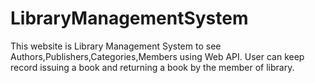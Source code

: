# LibraryManagementSystem

This website is Library Management System to see Authors,Publishers,Categories,Members using Web API. 
User can keep record issuing a book and returning a book by the member of library.
